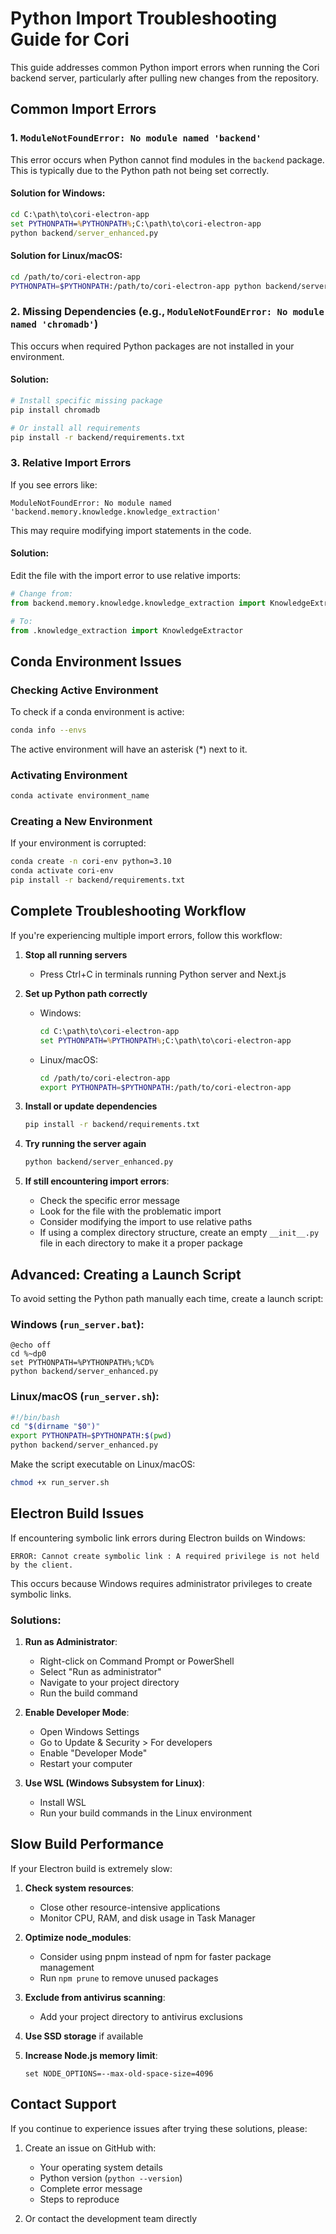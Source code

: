 # Python Import Troubleshooting Guide for Cori

This guide addresses common Python import errors when running the Cori backend server, particularly after pulling new changes from the repository.

## Common Import Errors

### 1. `ModuleNotFoundError: No module named 'backend'`

This error occurs when Python cannot find modules in the `backend` package. This is typically due to the Python path not being set correctly.

#### Solution for Windows:

```cmd
cd C:\path\to\cori-electron-app
set PYTHONPATH=%PYTHONPATH%;C:\path\to\cori-electron-app
python backend/server_enhanced.py
```

#### Solution for Linux/macOS:

```bash
cd /path/to/cori-electron-app
PYTHONPATH=$PYTHONPATH:/path/to/cori-electron-app python backend/server_enhanced.py
```

### 2. Missing Dependencies (e.g., `ModuleNotFoundError: No module named 'chromadb'`)

This occurs when required Python packages are not installed in your environment.

#### Solution:

```bash
# Install specific missing package
pip install chromadb

# Or install all requirements
pip install -r backend/requirements.txt
```

### 3. Relative Import Errors

If you see errors like:
```
ModuleNotFoundError: No module named 'backend.memory.knowledge.knowledge_extraction'
```

This may require modifying import statements in the code.

#### Solution:

Edit the file with the import error to use relative imports:

```python
# Change from:
from backend.memory.knowledge.knowledge_extraction import KnowledgeExtractor

# To:
from .knowledge_extraction import KnowledgeExtractor
```

## Conda Environment Issues

### Checking Active Environment

To check if a conda environment is active:

```bash
conda info --envs
```

The active environment will have an asterisk (*) next to it.

### Activating Environment

```bash
conda activate environment_name
```

### Creating a New Environment

If your environment is corrupted:

```bash
conda create -n cori-env python=3.10
conda activate cori-env
pip install -r backend/requirements.txt
```

## Complete Troubleshooting Workflow

If you're experiencing multiple import errors, follow this workflow:

1. **Stop all running servers**
   - Press Ctrl+C in terminals running Python server and Next.js

2. **Set up Python path correctly**
   - Windows:
     ```cmd
     cd C:\path\to\cori-electron-app
     set PYTHONPATH=%PYTHONPATH%;C:\path\to\cori-electron-app
     ```
   - Linux/macOS:
     ```bash
     cd /path/to/cori-electron-app
     export PYTHONPATH=$PYTHONPATH:/path/to/cori-electron-app
     ```

3. **Install or update dependencies**
   ```bash
   pip install -r backend/requirements.txt
   ```

4. **Try running the server again**
   ```bash
   python backend/server_enhanced.py
   ```

5. **If still encountering import errors**:
   - Check the specific error message
   - Look for the file with the problematic import
   - Consider modifying the import to use relative paths
   - If using a complex directory structure, create an empty `__init__.py` file in each directory to make it a proper package

## Advanced: Creating a Launch Script

To avoid setting the Python path manually each time, create a launch script:

### Windows (`run_server.bat`):

```batch
@echo off
cd %~dp0
set PYTHONPATH=%PYTHONPATH%;%CD%
python backend/server_enhanced.py
```

### Linux/macOS (`run_server.sh`):

```bash
#!/bin/bash
cd "$(dirname "$0")"
export PYTHONPATH=$PYTHONPATH:$(pwd)
python backend/server_enhanced.py
```

Make the script executable on Linux/macOS:
```bash
chmod +x run_server.sh
```

## Electron Build Issues

If encountering symbolic link errors during Electron builds on Windows:

```
ERROR: Cannot create symbolic link : A required privilege is not held by the client.
```

This occurs because Windows requires administrator privileges to create symbolic links.

### Solutions:

1. **Run as Administrator**:
   - Right-click on Command Prompt or PowerShell
   - Select "Run as administrator"
   - Navigate to your project directory
   - Run the build command

2. **Enable Developer Mode**:
   - Open Windows Settings
   - Go to Update & Security > For developers
   - Enable "Developer Mode"
   - Restart your computer

3. **Use WSL (Windows Subsystem for Linux)**:
   - Install WSL
   - Run your build commands in the Linux environment

## Slow Build Performance

If your Electron build is extremely slow:

1. **Check system resources**:
   - Close other resource-intensive applications
   - Monitor CPU, RAM, and disk usage in Task Manager

2. **Optimize node_modules**:
   - Consider using pnpm instead of npm for faster package management
   - Run `npm prune` to remove unused packages

3. **Exclude from antivirus scanning**:
   - Add your project directory to antivirus exclusions

4. **Use SSD storage** if available

5. **Increase Node.js memory limit**:
   ```
   set NODE_OPTIONS=--max-old-space-size=4096
   ```

## Contact Support

If you continue to experience issues after trying these solutions, please:

1. Create an issue on GitHub with:
   - Your operating system details
   - Python version (`python --version`)
   - Complete error message
   - Steps to reproduce

2. Or contact the development team directly
